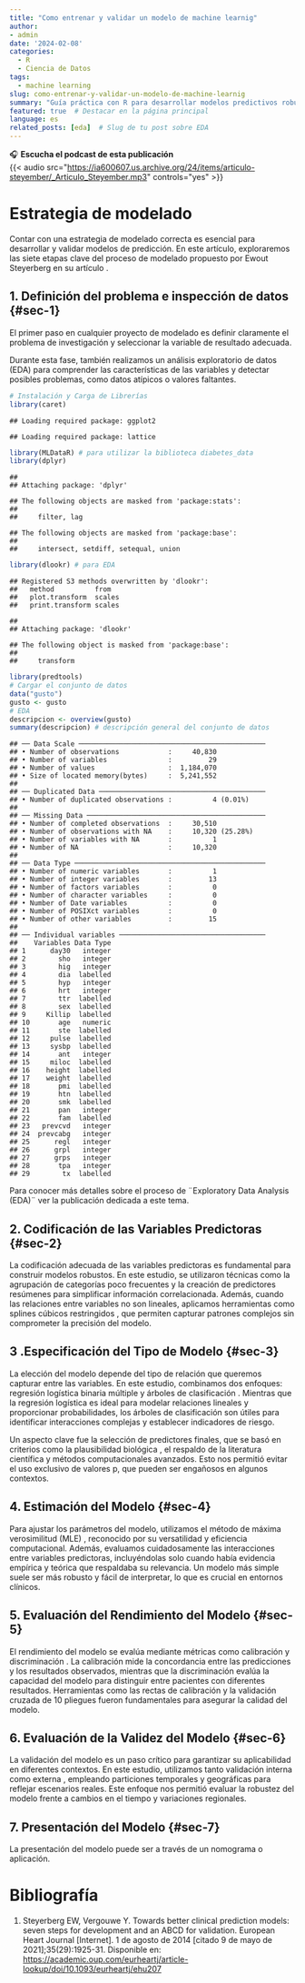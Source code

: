 ```yaml
---
title: "Como entrenar y validar un modelo de machine learnig"
author: 
- admin
date: '2024-02-08'
categories:
  - R
  - Ciencia de Datos
tags:
  - machine learning
slug: como-entrenar-y-validar-un-modelo-de-machine-learnig
summary: "Guía práctica con R para desarrollar modelos predictivos robustos en entornos clínicos, siguiendo la metodología de Steyerberg"
featured: true  # Destacar en la página principal
language: es
related_posts: [eda]  # Slug de tu post sobre EDA
---
```


🎧 **Escucha el podcast de esta publicación**  
{{< audio src="https://ia600607.us.archive.org/24/items/articulo-steyember/_Articulo_Steyember.mp3" controls="yes" >}}  


# Estrategia de modelado

Contar con una estrategia de modelado correcta es esencial para desarrollar y validar modelos de predicción. En este artículo, exploraremos las siete etapas clave del proceso de modelado propuesto por Ewout Steyerberg en su artículo . 

## 1. Definición del problema e inspección de datos {#sec-1}

El primer paso en cualquier proyecto de modelado es definir claramente el problema de investigación y seleccionar la variable de resultado adecuada. 

Durante esta fase, también realizamos un análisis exploratorio de datos (EDA) para comprender las características de las variables y detectar posibles problemas, como datos atípicos o valores faltantes. 



``` r
# Instalación y Carga de Librerías
library(caret)
```

```
## Loading required package: ggplot2
```

```
## Loading required package: lattice
```

``` r
library(MLDataR) # para utilizar la biblioteca diabetes_data
library(dplyr)
```

```
## 
## Attaching package: 'dplyr'
```

```
## The following objects are masked from 'package:stats':
## 
##     filter, lag
```

```
## The following objects are masked from 'package:base':
## 
##     intersect, setdiff, setequal, union
```

``` r
library(dlookr) # para EDA
```

```
## Registered S3 methods overwritten by 'dlookr':
##   method          from  
##   plot.transform  scales
##   print.transform scales
```

```
## 
## Attaching package: 'dlookr'
```

```
## The following object is masked from 'package:base':
## 
##     transform
```

``` r
library(predtools)
# Cargar el conjunto de datos
data("gusto")
gusto <- gusto
# EDA
descripcion <- overview(gusto)
summary(descripcion) # descripción general del conjunto de datos
```

```
## ── Data Scale ────────────────────────────────────────────── 
## • Number of observations            :     40,830
## • Number of variables               :         29
## • Number of values                  :  1,184,070
## • Size of located memory(bytes)     :  5,241,552 
## 
## ── Duplicated Data ───────────────────────────────────────── 
## • Number of duplicated observations :          4 (0.01%) 
## 
## ── Missing Data ──────────────────────────────────────────── 
## • Number of completed observations  :     30,510
## • Number of observations with NA    :     10,320 (25.28%)
## • Number of variables with NA       :          1
## • Number of NA                      :     10,320 
## 
## ── Data Type ─────────────────────────────────────────────── 
## • Number of numeric variables       :          1
## • Number of integer variables       :         13
## • Number of factors variables       :          0
## • Number of character variables     :          0
## • Number of Date variables          :          0
## • Number of POSIXct variables       :          0
## • Number of other variables         :         15 
## 
## ── Individual variables ──────────────────────────────────── 
##    Variables Data Type
## 1      day30   integer
## 2        sho   integer
## 3        hig   integer
## 4        dia  labelled
## 5        hyp   integer
## 6        hrt   integer
## 7        ttr  labelled
## 8        sex  labelled
## 9     Killip  labelled
## 10       age   numeric
## 11       ste  labelled
## 12     pulse  labelled
## 13     sysbp  labelled
## 14       ant   integer
## 15     miloc  labelled
## 16    height  labelled
## 17    weight  labelled
## 18       pmi  labelled
## 19       htn  labelled
## 20       smk  labelled
## 21       pan   integer
## 22       fam  labelled
## 23   prevcvd   integer
## 24  prevcabg   integer
## 25      regl   integer
## 26      grpl   integer
## 27      grps   integer
## 28       tpa   integer
## 29        tx  labelled
```

Para conocer más detalles sobre el proceso de ¨Exploratory Data Analysis (EDA)¨ ver la publicación dedicada a este tema.


## 2. Codificación de las Variables Predictoras {#sec-2}

La codificación adecuada de las variables predictoras es fundamental para construir modelos robustos. En este estudio, se utilizaron técnicas como la agrupación de categorías poco frecuentes y la creación de predictores resúmenes para simplificar información correlacionada. Además, cuando las relaciones entre variables no son lineales, aplicamos herramientas como splines cúbicos restringidos , que permiten capturar patrones complejos sin comprometer la precisión del modelo.


## 3 .Especificación del Tipo de Modelo {#sec-3}

La elección del modelo depende del tipo de relación que queremos capturar entre las variables. En este estudio, combinamos dos enfoques: regresión logística binaria múltiple y árboles de clasificación . Mientras que la regresión logística es ideal para modelar relaciones lineales y proporcionar probabilidades, los árboles de clasificación son útiles para identificar interacciones complejas y establecer indicadores de riesgo.

Un aspecto clave fue la selección de predictores finales, que se basó en criterios como la plausibilidad biológica , el respaldo de la literatura científica y métodos computacionales avanzados. Esto nos permitió evitar el uso exclusivo de valores p, que pueden ser engañosos en algunos contextos.

## 4. Estimación del Modelo {#sec-4}

Para ajustar los parámetros del modelo, utilizamos el método de máxima verosimilitud (MLE) , reconocido por su versatilidad y eficiencia computacional. Además, evaluamos cuidadosamente las interacciones entre variables predictoras, incluyéndolas solo cuando había evidencia empírica y teórica que respaldaba su relevancia. Un modelo más simple suele ser más robusto y fácil de interpretar, lo que es crucial en entornos clínicos.

## 5. Evaluación del Rendimiento del Modelo {#sec-5}

El rendimiento del modelo se evalúa mediante métricas como calibración y discriminación . La calibración mide la concordancia entre las predicciones y los resultados observados, mientras que la discriminación evalúa la capacidad del modelo para distinguir entre pacientes con diferentes resultados. Herramientas como las rectas de calibración y la validación cruzada de 10 pliegues fueron fundamentales para asegurar la calidad del modelo.

## 6. Evaluación de la Validez del Modelo {#sec-6}

La validación del modelo es un paso crítico para garantizar su aplicabilidad en diferentes contextos. En este estudio, utilizamos tanto validación interna como externa , empleando particiones temporales y geográficas para reflejar escenarios reales. Este enfoque nos permitió evaluar la robustez del modelo frente a cambios en el tiempo y variaciones regionales.

## 7. Presentación del Modelo {#sec-7}

La presentación del modelo puede ser a través de un nomograma o aplicación.

# Bibliografía

1.  Steyerberg EW, Vergouwe Y. Towards better clinical prediction models: seven steps for development and an ABCD for validation. European Heart Journal [Internet]. 1 de agosto de 2014 [citado 9 de mayo de 2021];35(29):1925-31. Disponible en: https://academic.oup.com/eurheartj/article-lookup/doi/10.1093/eurheartj/ehu207
